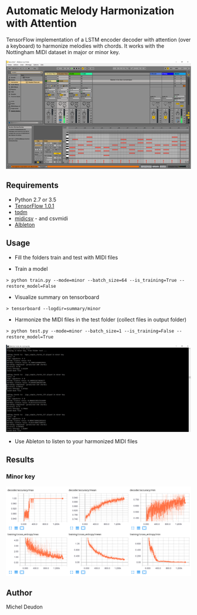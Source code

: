 # Automatic Melody Harmonization with Attention

TensorFlow implementation of a LSTM encoder decoder with attention (over a keyboard) to harmonize melodies with chords.
It works with the Nottingham MIDI dataset in major or minor key.

![ableton](./ableton.png)

## Requirements
- Python 2.7 or 3.5
- [TensorFlow 1.0.1](https://www.tensorflow.org/install/)
- [tqdm](https://pypi.python.org/pypi/tqdm)
- [midicsv](http://www.fourmilab.ch/webtools/midicsv/) - and csvmidi
- [Albleton](https://www.ableton.com/en/products/live-lite/)

## Usage

- Fill the folders train and test with MIDI files

- Train a model
```
> python train.py --mode=minor --batch_size=64 --is_training=True --restore_model=False
```

- Visualize summary on tensorboard
```
> tensorboard --logdir=summary/minor
```

- Harmonize the MIDI files in the test folder (collect files in output folder)
```
> python test.py --mode=minor --batch_size=1 --is_training=False --restore_model=True
```


![run_test](./run_test.png)

- Use Ableton to listen to your harmonized MIDI files

## Results

### Minor key

![tensorboard](./minor_vibes.png)

## Author

Michel Deudon
